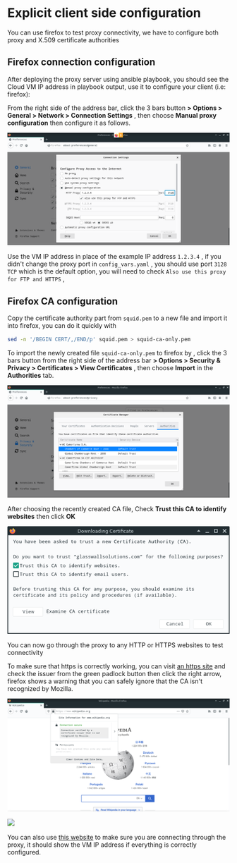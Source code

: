 # Explicit client side configuration

You can use firefox to test proxy connectivity, we have to configure both proxy and X.509 certificate authorities

## Firefox connection configuration

After deploying the proxy server using ansible playbook, you should see the Cloud VM IP address in playbook output, use it to configure your client (i.e: firefox):

From the right side of the address bar, click the 3 bars button **> Options > General > Network > Connection Settings** , then choose **Manual proxy configuration** then configure it as follows.

![Firefox network configuration example](assets/firefox-network.png)

Use the VM IP address in place of the example IP address  `1.2.3.4` , if you didn't change the proxy port in `config_vars.yaml` , you should use port `3128 TCP` which is the default option, you will need to check `Also use this proxy for FTP and HTTPS` , 

## Firefox CA configuration

Copy the certificate authority part from `squid.pem` to a new file and import it into firefox, you can do it quickly with

```bash
sed -n '/BEGIN CERT/,/END/p' squid.pem > squid-ca-only.pem
```

To import the newly created file `squid-ca-only.pem` to firefox by , click the 3 bars button from the right side of the address bar **> Options > Security & Privacy > Certificates > View Certificates** , then choose **Import** in the **Authorities** tab.

![](assets/firefox-certificates.png)

After choosing the recently created CA file, Check **Trust this CA to identify websites** then click **OK**

![](assets/firefox-cetificates-trust-websites.png)

You can now go through the proxy to any HTTP or HTTPS websites to test connectivity

To make sure that https is correctly working, you can visit [an https site](https://www.wikipedia.org) and check the issuer from the green padlock button then click the right arrow, firefox shows a warning that you can safely ignore that the CA isn't recognized by Mozilla.

![](assets/firefox-green-padlock.png)

![](/home/me/.config/marktext/images/2020-09-01-14-46-27-image.png)

You can also use [this website](https://ipinfo.io/ip) to make sure you are connecting through the proxy, it should show the VM IP address if everything is correctly configured.
